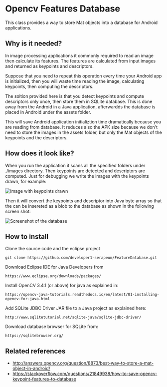 # Opencv Features Database

This class provides a way to store Mat objects into a database for Android applications.

## Why is it needed?

In image processing applications it commonly required to read an image then calculate its features.
The features are calculated from input images and returned as keypoints and descriptors.

Suppose that you need to repeat this operation every time your Android app is initialized, then you
will waste time reading the image, calculating keypoints, then computing the descriptors.

The soltion provided here is that you detect keypoints and compute descriptors only once,
then store them in SQLite database. This is done away from the Android in a Java application, afterwardds 
the database is placed in Android under the assets folder.

This will save Android application initializtion time dramatically because you are reading from
database. It reduces also the APK size because we don't need to store the images in the assets
folder, but only the Mat objects of the keypoints and the descriptors.

## How does it look like?

When you run the application it scans all the specified folders under ./images directory.
Then keypoints are detected and descriptors are computed. Just for debugging we write the images
with the keypoints drawn, for example:

![Image with keypoints drawn](debug/keypoints/eg_c_00050_b.jpg "Image with keypoints drawn")


Then it will convert the keypoints and descriptor into Java byte array so that the can be insereted
as a blob to the database as shown in the following screen shot:

![Screenshot of the database](doc/db_screenshot.jpg "Screenshot of the database")


## How to install


Clone the source code and the eclipse project

```
git clone https://github.com/developer1-serapeum/FeatureDatabase.git
```

Download Eclipse IDE for Java Developers from

```
https://www.eclipse.org/downloads/packages/
```

Install OpenCV 3.4.1 (or above) for java as explained in:

```
https://opencv-java-tutorials.readthedocs.io/en/latest/01-installing-opencv-for-java.html
```

Add SQLite JDBC Driver JAR file to a Java project as explained here:

```
http://www.sqlitetutorial.net/sqlite-java/sqlite-jdbc-driver/
```

Download database browser for SQLite from:

```
https://sqlitebrowser.org/
```

## Related references

* http://answers.opencv.org/question/8873/best-way-to-store-a-mat-object-in-android/
* https://stackoverflow.com/questions/21849938/how-to-save-opencv-keypoint-features-to-database
